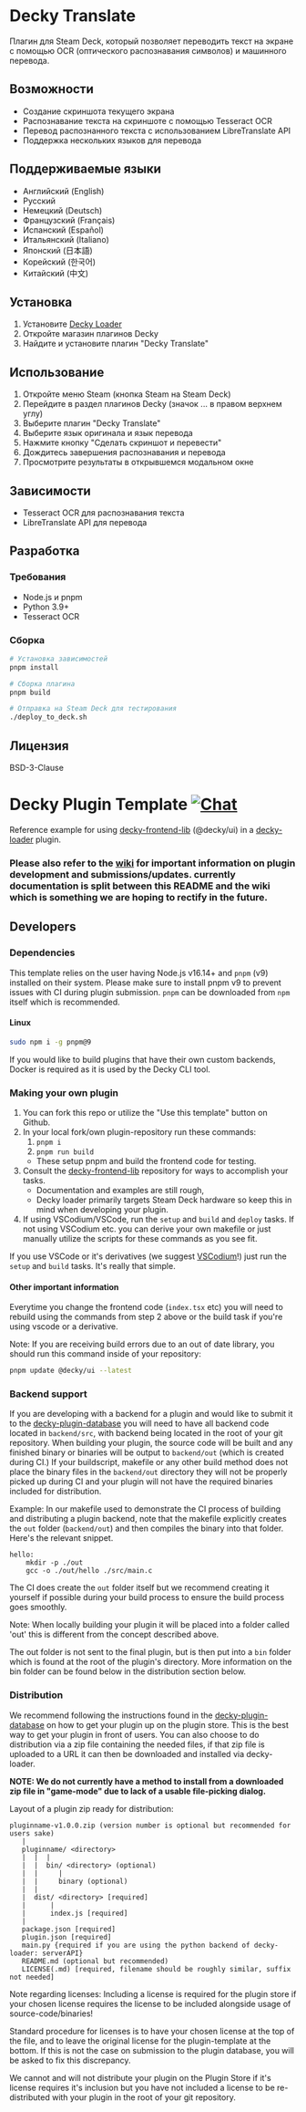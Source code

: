 # Decky Translate

Плагин для Steam Deck, который позволяет переводить текст на экране с помощью OCR (оптического распознавания символов) и машинного перевода.

## Возможности

- Создание скриншота текущего экрана
- Распознавание текста на скриншоте с помощью Tesseract OCR
- Перевод распознанного текста с использованием LibreTranslate API
- Поддержка нескольких языков для перевода

## Поддерживаемые языки

- Английский (English)
- Русский
- Немецкий (Deutsch)
- Французский (Français)
- Испанский (Español)
- Итальянский (Italiano)
- Японский (日本語)
- Корейский (한국어)
- Китайский (中文)

## Установка

1. Установите [Decky Loader](https://github.com/SteamDeckHomebrew/decky-loader)
2. Откройте магазин плагинов Decky
3. Найдите и установите плагин "Decky Translate"

## Использование

1. Откройте меню Steam (кнопка Steam на Steam Deck)
2. Перейдите в раздел плагинов Decky (значок ... в правом верхнем углу)
3. Выберите плагин "Decky Translate"
4. Выберите язык оригинала и язык перевода
5. Нажмите кнопку "Сделать скриншот и перевести"
6. Дождитесь завершения распознавания и перевода
7. Просмотрите результаты в открывшемся модальном окне

## Зависимости

- Tesseract OCR для распознавания текста
- LibreTranslate API для перевода

## Разработка

### Требования

- Node.js и pnpm
- Python 3.9+
- Tesseract OCR

### Сборка

```bash
# Установка зависимостей
pnpm install

# Сборка плагина
pnpm build

# Отправка на Steam Deck для тестирования
./deploy_to_deck.sh
```

## Лицензия

BSD-3-Clause

# Decky Plugin Template [![Chat](https://img.shields.io/badge/chat-on%20discord-7289da.svg)](https://deckbrew.xyz/discord)

Reference example for using [decky-frontend-lib](https://github.com/SteamDeckHomebrew/decky-frontend-lib) (@decky/ui) in a [decky-loader](https://github.com/SteamDeckHomebrew/decky-loader) plugin.

### **Please also refer to the [wiki](https://wiki.deckbrew.xyz/en/user-guide/home#plugin-development) for important information on plugin development and submissions/updates. currently documentation is split between this README and the wiki which is something we are hoping to rectify in the future.**

## Developers

### Dependencies

This template relies on the user having Node.js v16.14+ and `pnpm` (v9) installed on their system.
Please make sure to install pnpm v9 to prevent issues with CI during plugin submission.
`pnpm` can be downloaded from `npm` itself which is recommended.

#### Linux

```bash
sudo npm i -g pnpm@9
```

If you would like to build plugins that have their own custom backends, Docker is required as it is used by the Decky CLI tool.

### Making your own plugin

1. You can fork this repo or utilize the "Use this template" button on Github.
2. In your local fork/own plugin-repository run these commands:
   1. ``pnpm i``
   2. ``pnpm run build``
   - These setup pnpm and build the frontend code for testing.
3. Consult the [decky-frontend-lib](https://github.com/SteamDeckHomebrew/decky-frontend-lib) repository for ways to accomplish your tasks.
   - Documentation and examples are still rough,
   - Decky loader primarily targets Steam Deck hardware so keep this in mind when developing your plugin.
4. If using VSCodium/VSCode, run the `setup` and `build` and `deploy` tasks. If not using VSCodium etc. you can derive your own makefile or just manually utilize the scripts for these commands as you see fit.

If you use VSCode or it's derivatives (we suggest [VSCodium](https://vscodium.com/)!) just run the `setup` and `build` tasks. It's really that simple.

#### Other important information

Everytime you change the frontend code (`index.tsx` etc) you will need to rebuild using the commands from step 2 above or the build task if you're using vscode or a derivative.

Note: If you are receiving build errors due to an out of date library, you should run this command inside of your repository:

```bash
pnpm update @decky/ui --latest
```

### Backend support

If you are developing with a backend for a plugin and would like to submit it to the [decky-plugin-database](https://github.com/SteamDeckHomebrew/decky-plugin-database) you will need to have all backend code located in ``backend/src``, with backend being located in the root of your git repository.
When building your plugin, the source code will be built and any finished binary or binaries will be output to ``backend/out`` (which is created during CI.)
If your buildscript, makefile or any other build method does not place the binary files in the ``backend/out`` directory they will not be properly picked up during CI and your plugin will not have the required binaries included for distribution.

Example:
In our makefile used to demonstrate the CI process of building and distributing a plugin backend, note that the makefile explicitly creates the `out` folder (``backend/out``) and then compiles the binary into that folder. Here's the relevant snippet.

```make
hello:
	mkdir -p ./out
	gcc -o ./out/hello ./src/main.c
```

The CI does create the `out` folder itself but we recommend creating it yourself if possible during your build process to ensure the build process goes smoothly.

Note: When locally building your plugin it will be placed into a folder called 'out' this is different from the concept described above.

The out folder is not sent to the final plugin, but is then put into a ``bin`` folder which is found at the root of the plugin's directory.
More information on the bin folder can be found below in the distribution section below.

### Distribution

We recommend following the instructions found in the [decky-plugin-database](https://github.com/SteamDeckHomebrew/decky-plugin-database) on how to get your plugin up on the plugin store. This is the best way to get your plugin in front of users.
You can also choose to do distribution via a zip file containing the needed files, if that zip file is uploaded to a URL it can then be downloaded and installed via decky-loader.

**NOTE: We do not currently have a method to install from a downloaded zip file in "game-mode" due to lack of a usable file-picking dialog.**

Layout of a plugin zip ready for distribution:
```
pluginname-v1.0.0.zip (version number is optional but recommended for users sake)
   |
   pluginname/ <directory>
   |  |  |
   |  |  bin/ <directory> (optional)
   |  |     |
   |  |     binary (optional)
   |  |
   |  dist/ <directory> [required]
   |      |
   |      index.js [required]
   |
   package.json [required]
   plugin.json [required]
   main.py {required if you are using the python backend of decky-loader: serverAPI}
   README.md (optional but recommended)
   LICENSE(.md) [required, filename should be roughly similar, suffix not needed]
```

Note regarding licenses: Including a license is required for the plugin store if your chosen license requires the license to be included alongside usage of source-code/binaries!

Standard procedure for licenses is to have your chosen license at the top of the file, and to leave the original license for the plugin-template at the bottom. If this is not the case on submission to the plugin database, you will be asked to fix this discrepancy.

We cannot and will not distribute your plugin on the Plugin Store if it's license requires it's inclusion but you have not included a license to be re-distributed with your plugin in the root of your git repository.
